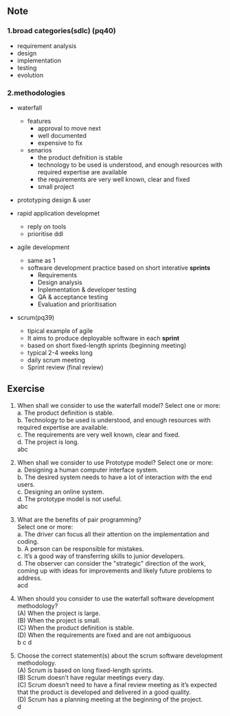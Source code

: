 ## Note
### 1.broad categories(sdlc) (pq40)
- requirement analysis
- design
- implementation
- testing
- evolution

### 2.methodologies
- waterfall
	- features
		- approval to move next
		- well documented
		- expensive to fix
	- senarios
		- the product defnition is stable
		- technology to be used is understood, and enough resources with required expertise are available
		- the requirements are very well known, clear and fixed
		- small project

- prototyping
	design & user

- rapid application developmet
	- reply on tools
	- prioritise ddl

- agile development
	- same as 1
	- software development practice based on short interative **sprints**
		- Requirements
		- Design analysis
		- Inplementation & developer testing
		- QA & acceptance testing
		- Evaluation and prioritisation

- scrum(pq39)
	- tipical example of agile
	- It aims to produce deployable software in each **sprint**
	- based on short fixed-length sprints (beginning meeting)
	- typical 2-4 weeks long
	- daily scrum meeting 
	- Sprint review (final review)

## Exercise
1. When shall we consider to use the waterfall model?
Select one or more:  
a. The product definition is stable.  
b. Technology to be used is understood, and enough resources with required expertise are available.  
c. The requirements are very well known, clear and fixed.  
d. The project is long.  
abc

2. When shall we consider to use Prototype model?
Select one or more:  
a. Designing a human computer interface system.  
b. The desired system needs to have a lot of interaction with the end users.  
c. Designing an online system.  
d. The prototype model is not useful.  
abc  

3. What are the benefits of pair programming?  
Select one or more:  
a. The driver can focus all their attention on the implementation and coding.  
b. A person can be responsible for mistakes.  
c. It’s a good way of transferring skills to junior developers.  
d. The observer can consider the "strategic" direction of the work, coming up with ideas for improvements and likely future problems to address.  
acd

4. When should you consider to use the waterfall software development
methodology?  
(A) When the project is large.  
(B) When the project is small.  
(C) When the product definition is stable.  
(D) When the requirements are fixed and are not ambiguoous  
b c d

5. Choose the correct statement(s) about the scrum software development
methodology.  
(A) Scrum is based on long fixed-length sprints.  
(B) Scrum doesn’t have regular meetings every day.  
(C) Scrum doesn’t need to have a final review meeting as it’s expected that the
product is developed and delivered in a good quality.  
(D) Scrum has a planning meeting at the beginning of the project.  
d
